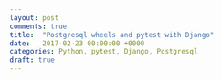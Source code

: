 ```yaml
---
layout: post
comments: true
title:  "Postgresql wheels and pytest with Django"
date:   2017-02-23 00:00:00 +0000
categories: Python, pytest, Django, Postgresql
draft: true
---
```


